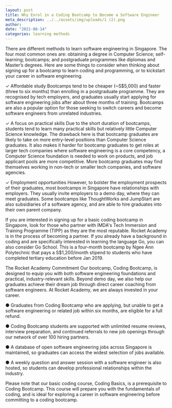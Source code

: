 ```yaml
---
layout: post
title: Why Enrol in a Coding Bootcamp to Become a Software Engineer
meta_description: ../../assets/img/uploads/1 (2).png
author:
date: "2021-08-14"
categories: learning methods
---
```


There are different methods to learn software engineering in Singapore. The four most common ones are: obtaining a degree in Computer Science; self-learning; bootcamps; and postgraduate programmes like diplomas and Master’s degrees. Here are some things to consider when thinking about signing up for a bootcamp to learn coding and programming, or to kickstart your career in software engineering.

✓ Affordable study
Bootcamps tend to be cheaper (~S$5,000) and faster (three to six months) than enrolling in a postgraduate programme. They are recognised by tech employers, and graduates usually start applying for software engineering jobs after about three months of training. Bootcamps are also a popular option for those seeking to switch careers and become software engineers from unrelated industries.

✓ A focus on practical skills
Due to the short duration of bootcamps, students tend to learn many practical skills but relatively little Computer Science knowledge. The drawback here is that bootcamp graduates are likely to take on more entry-level positions than Computer Science graduates. It also makes it harder for bootcamp graduates to get roles at larger tech companies where software engineering is a core competency, a Computer Science foundation is needed to work on products, and job applicant pools are more competitive. More bootcamp graduates may find themselves working in non-tech or smaller tech companies, and software agencies.

✓ Employment opportunities
However, to bolster the employment prospects of their graduates, most bootcamps in Singapore have relationships with employers. They usually invite employers to a demo day, where they can meet graduates. Some bootcamps like ThoughtWorks and JumpStart are also subsidiaries of a software agency, and are able to hire graduates into their own parent company.

If you are interested in signing up for a basic coding bootcamp in Singapore, look for those who partner with IMDA's Tech Immersion and Training Programme (TIPP) as they are the most reputable. Rocket Academy is in the process of becoming a partner. If you already have a background in coding and are specifically interested in learning the language Go, you can also consider Go School. This is a four-month bootcamp by Ngee Ann Polytechnic that pays a S$1,200/month stipend to students who have completed tertiary education before Jan 2019.

The Rocket Academy Commitment
Our bootcamp, Coding Bootcamp, is designed to equip you with both software engineering foundations and practical, industry-relevant skills. Beyond demo day, we also help our graduates achieve their dream job through direct career coaching from software engineers. At Rocket Academy, we are always invested in your career.

● Graduates from Coding Bootcamp who are applying, but unable to get a software engineering or related job within six months, are eligible for a full refund.

● Coding Bootcamp students are supported with unlimited resume reviews, interview preparation, and continued referrals to new job openings through our network of over 100 hiring partners.

● A database of open software engineering jobs across Singapore is maintained, so graduates can access the widest selection of jobs available.

● A weekly question and answer session with a software engineer is also hosted, so students can develop professional relationships within the industry.

Please note that our basic coding course, Coding Basics, is a prerequisite to Coding Bootcamp. This course will prepare you with the fundamentals of coding, and is ideal for exploring a career in software engineering before committing to a coding bootcamp.
